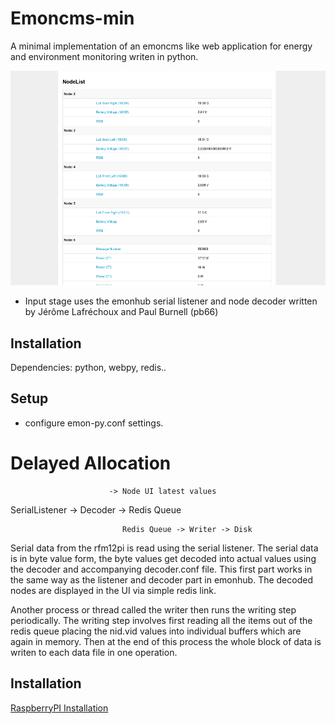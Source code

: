 # Emoncms-min

A minimal implementation of an emoncms like web application for energy and environment monitoring writen in python.

![emon-py frontend nodelist](docs/images/emon-py.png)

- Input stage uses the emonhub serial listener and node decoder written by Jérôme Lafréchoux and Paul Burnell (pb66)

## Installation

Dependencies: python, webpy, redis..

## Setup

- configure emon-py.conf settings.

# Delayed Allocation

                          -> Node UI latest values
                          
SerialListener -> Decoder -> Redis Queue

                             Redis Queue -> Writer -> Disk
                             
Serial data from the rfm12pi is read using the serial listener. The serial data is in byte value form, the byte values get decoded into actual values using the decoder and accompanying decoder.conf file. This first part works in the same way as the listener and decoder part in emonhub. The decoded nodes are displayed in the UI via simple redis link.

Another process or thread called the writer then runs the writing step periodically. The writing step involves first reading all the items out of the redis queue placing the nid.vid values into individual buffers which are again in memory. Then at the end of this process the whole block of data is writen to each data file in one operation.

## Installation

[RaspberryPI Installation](docs/install.md)
